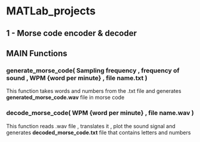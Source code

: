 # MATLab_projects

## 1 - Morse code encoder & decoder 

## MAIN Functions

### generate_morse_code( Sampling frequency , frequency of sound , WPM {word per minute} , file name.txt )

This function takes words and numbers from the .txt file and generates **generated_morse_code.wav** file in morse code

### decode_morse_code( WPM {word per minute} , file name.wav )

This function reads .wav file , translates it , plot the sound signal and generates **decoded_morse_code.txt** file that contains letters and numbers
